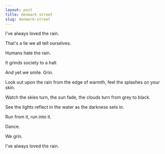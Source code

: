 ```yaml
---
layout: post
title: denmark street
slug: denmark-street
---
```


I've always loved the rain.

That's a lie we all tell ourselves.

Humans hate the rain.

It grinds society to a halt

And yet we smile. Grin. 

Look out upon the rain from the edge of warmth, feel the splashes on your skin.

Watch the skies turn, the sun fade, the clouds turn from grey to black.

See the lights reflect in the water as the darkness sets in.

Run from it, run into it.

Dance.

We grin.

I've always loved the rain.
